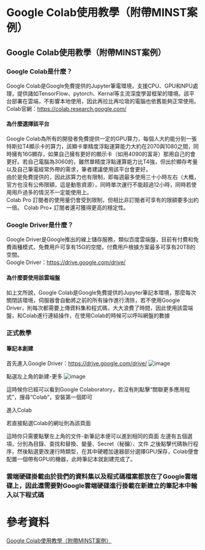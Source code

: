 # Google Colab使用教學（附帶MINST案例）
## Google Colab使用教學（附帶MINST案例）
### Google Colab是什麼？
Google Colab是Google免費提供的Jupyter筆電環境，支援CPU、GPU和NPU處理，提供諸如TensorFlow、pytorch、Kernal等主流深度學習框架的環境。該平台部署在雲端，不影響本地使用，因此再拉比再垃圾的電腦也依舊能夠正常使用。<br>
Colab官網：https://colab.research.google.com/

#### 為什麼選擇該平台
Google Colab為所有的開發者免費提供一定的GPU算力，每個人大約能分到一張特斯拉T4顯示卡的算力，該顯卡單精度浮點運算能力大約在2070與1080之間，同時擁有16G顯存，如果自己擁有更好的顯示卡（如用4090的富哥）那用自己的會更好。若自己電腦為3060的，雖然單精度浮點運算能力比T4強，但出於顯存考量以及自己筆電經常外帶的需求，筆者建議使用該平台會更好。<br>
由於是免費提供的，因此該算力也有限制，即每週最多使用三十小時左右（大概，官方也沒有公佈限額，這是動態資源），同時單次運行不能超過12小時，同時若使用用戶過多的情況不一定能使用上。<br>
Colab Pro 訂閱者的使用量仍會受到限制，但相比非訂閱者可享有的限額要多出約一倍。 Colab Pro+ 訂閱者還可獲得更高的穩定性。

### Google Driver是什麼？
Google Driver是Google推出的線上儲存服務，類似百度雲端盤，目前有付費和免費兩種模式，免費用戶可享有15G的空間，付費用戶根據方案最多可享有20TB的空間。<br>
Google Driver：https://drive.google.com/drive/

#### 為什麼要使用該雲端盤
如上文所說，Google Colab是Google免費提供的Jupyter筆記本環境，那麼每次關閉該環境，伺服器會自動將之前的所有操作進行清除，若不使用Google Driver，則每次都需要上傳資料集和程式碼，大大浪費了時間，因此使用該雲端盤，和Colab進行連結操作，在使用Colab的時候可以呼叫網盤的數據

### 正式教學
#### 筆記本創建
首先進入Google Driver：https://drive.google.com/drive/
![image]()

點選左上角的新建-更多
![image]()

這時候你已經可以看到Google Colaboratory，若沒有則點擊“關聯更多應用程式”，搜尋“Colab”，安裝第一個即可

進入Colab

若直接點選Colab的網址則為該頁面

這時你只需要點擊左上角的文件-新筆記本便可以進到相同的頁面
左邊有五個選項，分別為目錄、查找和替換、變量、Secret（秘鑰）、文件
之後點擊代碼執行程序，然後點選更改運行時類型，在其中硬體加速器部分選擇GPU保存，Colab便會配置一個帶有GPU的機器，此時筆記本就創建完成了。

### 雲端硬碟掛載由於我們的資料集以及程式碼檔案都放在了Google雲端碟上，因此還需要對Google雲端硬碟進行掛載在新建立的筆記本中輸入以下程式碼

# 參考資料
[Google Colab使用教學（附帶MINST案例）]([https://blog.csdn.net/dawnlini/article/details/128236315](https://blog.csdn.net/sggrafaf/article/details/136657651?utm_medium=distribute.pc_relevant.none-task-blog-2~default~baidujs_baidulandingword~default-12-136657651-blog-138222764.235%5ev43%5econtrol&spm=1001.2101.3001.4242.7&utm_relevant_index=15))
